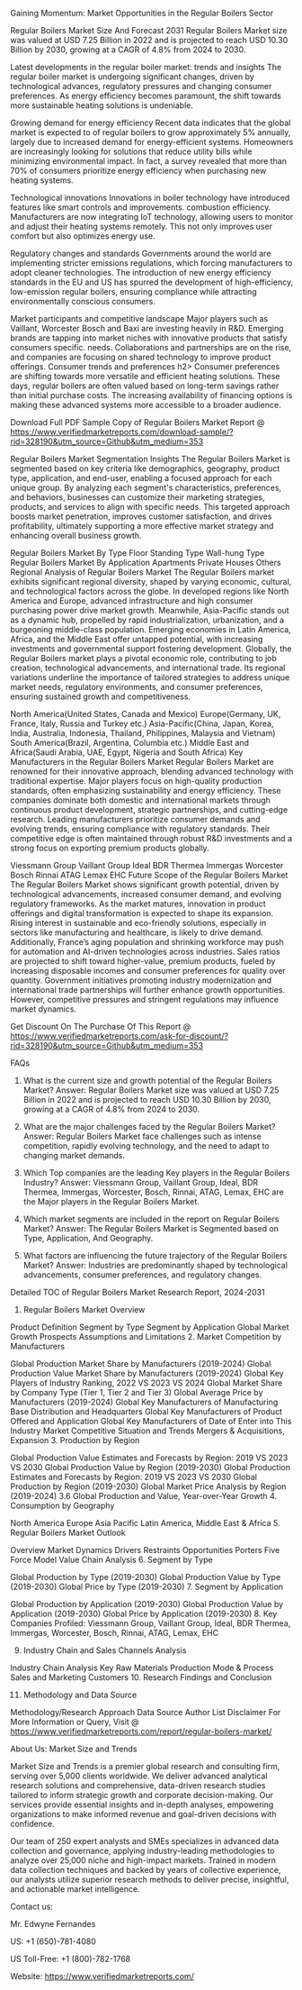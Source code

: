 Gaining Momentum: Market Opportunities in the Regular Boilers Sector


Regular Boilers Market Size And Forecast 2031
Regular Boilers Market size was valued at USD 7.25 Billion in 2022 and is projected to reach USD 10.30 Billion by 2030, growing at a CAGR of 4.8% from 2024 to 2030.

Latest developments in the regular boiler market: trends and insights
The regular boiler market is undergoing significant changes, driven by technological advances, regulatory pressures and changing consumer preferences. As energy efficiency becomes paramount, the shift towards more sustainable heating solutions is undeniable.

Growing demand for energy efficiency
Recent data indicates that the global market is expected to of regular boilers to grow approximately 5% annually, largely due to increased demand for energy-efficient systems. Homeowners are increasingly looking for solutions that reduce utility bills while minimizing environmental impact. In fact, a survey revealed that more than 70% of consumers prioritize energy efficiency when purchasing new heating systems.

Technological innovations
Innovations in boiler technology have introduced features like smart controls and improvements. combustion efficiency. Manufacturers are now integrating IoT technology, allowing users to monitor and adjust their heating systems remotely. This not only improves user comfort but also optimizes energy use.

Regulatory changes and standards
Governments around the world are implementing stricter emissions regulations, which forcing manufacturers to adopt cleaner technologies. The introduction of new energy efficiency standards in the EU and US has spurred the development of high-efficiency, low-emission regular boilers, ensuring compliance while attracting environmentally conscious consumers.

Market participants and competitive landscape
Major players such as Vaillant, Worcester Bosch and Baxi are investing heavily in R&D.
Emerging brands are tapping into market niches with innovative products that satisfy consumers specific. needs.
Collaborations and partnerships are on the rise, and companies are focusing on shared technology to improve product offerings.
Consumer trends and preferences
h2>
Consumer preferences are shifting towards more versatile and efficient heating solutions. These days, regular boilers are often valued based on long-term savings rather than initial purchase costs. The increasing availability of financing options is making these advanced systems more accessible to a broader audience.

Download Full PDF Sample Copy of Regular Boilers Market Report @ https://www.verifiedmarketreports.com/download-sample/?rid=328190&utm_source=Github&utm_medium=353

Regular Boilers Market Segmentation Insights
The Regular Boilers Market is segmented based on key criteria like demographics, geography, product type, application, and end-user, enabling a focused approach for each unique group. By analyzing each segment's characteristics, preferences, and behaviors, businesses can customize their marketing strategies, products, and services to align with specific needs. This targeted approach boosts market penetration, improves customer satisfaction, and drives profitability, ultimately supporting a more effective market strategy and enhancing overall business growth.

Regular Boilers Market By Type
Floor Standing Type
Wall-hung Type
Regular Boilers Market By Application
Apartments
Private Houses
Others
Regional Analysis of Regular Boilers Market
The Regular Boilers market exhibits significant regional diversity, shaped by varying economic, cultural, and technological factors across the globe. In developed regions like North America and Europe, advanced infrastructure and high consumer purchasing power drive market growth. Meanwhile, Asia-Pacific stands out as a dynamic hub, propelled by rapid industrialization, urbanization, and a burgeoning middle-class population. Emerging economies in Latin America, Africa, and the Middle East offer untapped potential, with increasing investments and governmental support fostering development. Globally, the Regular Boilers market plays a pivotal economic role, contributing to job creation, technological advancements, and international trade. Its regional variations underline the importance of tailored strategies to address unique market needs, regulatory environments, and consumer preferences, ensuring sustained growth and competitiveness.

North America(United States, Canada and Mexico)
Europe(Germany, UK, France, Italy, Russia and Turkey etc.)
Asia-Pacific(China, Japan, Korea, India, Australia, Indonesia, Thailand, Philippines, Malaysia and Vietnam)
South America(Brazil, Argentina, Columbia etc.)
Middle East and Africa(Saudi Arabia, UAE, Egypt, Nigeria and South Africa)
Key Manufacturers in the Regular Boilers Market
Regular Boilers Market are renowned for their innovative approach, blending advanced technology with traditional expertise. Major players focus on high-quality production standards, often emphasizing sustainability and energy efficiency. These companies dominate both domestic and international markets through continuous product development, strategic partnerships, and cutting-edge research. Leading manufacturers prioritize consumer demands and evolving trends, ensuring compliance with regulatory standards. Their competitive edge is often maintained through robust R&D investments and a strong focus on exporting premium products globally.

Viessmann Group
Vaillant Group
Ideal
BDR Thermea
Immergas
Worcester
Bosch
Rinnai
ATAG
Lemax
EHC
Future Scope of the Regular Boilers Market
The Regular Boilers Market shows significant growth potential, driven by technological advancements, increased consumer demand, and evolving regulatory frameworks. As the market matures, innovation in product offerings and digital transformation is expected to shape its expansion. Rising interest in sustainable and eco-friendly solutions, especially in sectors like manufacturing and healthcare, is likely to drive demand. Additionally, France’s aging population and shrinking workforce may push for automation and AI-driven technologies across industries. Sales ratios are projected to shift toward higher-value, premium products, fueled by increasing disposable incomes and consumer preferences for quality over quantity. Government initiatives promoting industry modernization and international trade partnerships will further enhance growth opportunities. However, competitive pressures and stringent regulations may influence market dynamics.

Get Discount On The Purchase Of This Report @ https://www.verifiedmarketreports.com/ask-for-discount/?rid=328190&utm_source=Github&utm_medium=353

FAQs
1. What is the current size and growth potential of the Regular Boilers Market?
Answer: Regular Boilers Market size was valued at USD 7.25 Billion in 2022 and is projected to reach USD 10.30 Billion by 2030, growing at a CAGR of 4.8% from 2024 to 2030.

2. What are the major challenges faced by the Regular Boilers Market?
Answer: Regular Boilers Market face challenges such as intense competition, rapidly evolving technology, and the need to adapt to changing market demands.

3. Which Top companies are the leading Key players in the Regular Boilers Industry?
Answer: Viessmann Group, Vaillant Group, Ideal, BDR Thermea, Immergas, Worcester, Bosch, Rinnai, ATAG, Lemax, EHC are the Major players in the Regular Boilers Market.

4. Which market segments are included in the report on Regular Boilers Market?
Answer: The Regular Boilers Market is Segmented based on Type, Application, And Geography.

5. What factors are influencing the future trajectory of the Regular Boilers Market?
Answer: Industries are predominantly shaped by technological advancements, consumer preferences, and regulatory changes.

Detailed TOC of Regular Boilers Market Research Report, 2024-2031
1. Regular Boilers Market Overview

Product Definition
Segment by Type
Segment by Application
Global Market Growth Prospects
Assumptions and Limitations
2. Market Competition by Manufacturers

Global Production Market Share by Manufacturers (2019-2024)
Global Production Value Market Share by Manufacturers (2019-2024)
Global Key Players of Industry Ranking, 2022 VS 2023 VS 2024
Global Market Share by Company Type (Tier 1, Tier 2 and Tier 3)
Global Average Price by Manufacturers (2019-2024)
Global Key Manufacturers of Manufacturing Base Distribution and Headquarters
Global Key Manufacturers of Product Offered and Application
Global Key Manufacturers of Date of Enter into This Industry
Market Competitive Situation and Trends
Mergers & Acquisitions, Expansion
3. Production by Region

Global Production Value Estimates and Forecasts by Region: 2019 VS 2023 VS 2030
Global Production Value by Region (2019-2030)
Global Production Estimates and Forecasts by Region: 2019 VS 2023 VS 2030
Global Production by Region (2019-2030)
Global Market Price Analysis by Region (2019-2024) 3.6 Global Production and Value, Year-over-Year Growth
4. Consumption by Geography

North America
Europe
Asia Pacific
Latin America, Middle East & Africa
5. Regular Boilers Market Outlook

Overview
Market Dynamics
Drivers
Restraints
Opportunities
Porters Five Force Model
Value Chain Analysis 
6. Segment by Type

Global Production by Type (2019-2030)
Global Production Value by Type (2019-2030)
Global Price by Type (2019-2030)
7. Segment by Application

Global Production by Application (2019-2030)
Global Production Value by Application (2019-2030)
Global Price by Application (2019-2030)
8. Key Companies Profiled: Viessmann Group, Vaillant Group, Ideal, BDR Thermea, Immergas, Worcester, Bosch, Rinnai, ATAG, Lemax, EHC

9. Industry Chain and Sales Channels Analysis

Industry Chain Analysis
Key Raw Materials
Production Mode & Process
Sales and Marketing
Customers
10. Research Findings and Conclusion

11. Methodology and Data Source

Methodology/Research Approach
Data Source
Author List
Disclaimer
For More Information or Query, Visit @ https://www.verifiedmarketreports.com/report/regular-boilers-market/

About Us: Market Size and Trends

Market Size and Trends is a premier global research and consulting firm, serving over 5,000 clients worldwide. We deliver advanced analytical research solutions and comprehensive, data-driven research studies tailored to inform strategic growth and corporate decision-making. Our services provide essential insights and in-depth analyses, empowering organizations to make informed revenue and goal-driven decisions with confidence.

Our team of 250 expert analysts and SMEs specializes in advanced data collection and governance, applying industry-leading methodologies to analyze over 25,000 niche and high-impact markets. Trained in modern data collection techniques and backed by years of collective experience, our analysts utilize superior research methods to deliver precise, insightful, and actionable market intelligence.

Contact us:

Mr. Edwyne Fernandes

US: +1 (650)-781-4080

US Toll-Free: +1 (800)-782-1768

Website: https://www.verifiedmarketreports.com/
